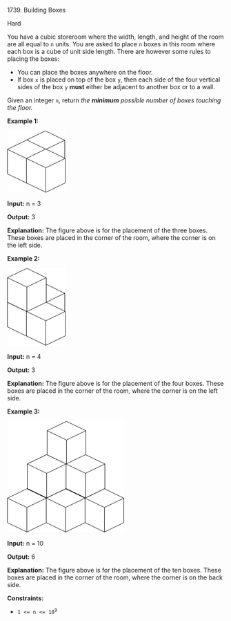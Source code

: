 1739\. Building Boxes

Hard

You have a cubic storeroom where the width, length, and height of the room are all equal to `n` units. You are asked to place `n` boxes in this room where each box is a cube of unit side length. There are however some rules to placing the boxes:

*   You can place the boxes anywhere on the floor.
*   If box `x` is placed on top of the box `y`, then each side of the four vertical sides of the box `y` **must** either be adjacent to another box or to a wall.

Given an integer `n`, return _the **minimum** possible number of boxes touching the floor._

**Example 1:**

![](3-boxes.png)

**Input:** n = 3

**Output:** 3

**Explanation:** The figure above is for the placement of the three boxes. These boxes are placed in the corner of the room, where the corner is on the left side.

**Example 2:**

![](4-boxes.png)

**Input:** n = 4

**Output:** 3

**Explanation:** The figure above is for the placement of the four boxes. These boxes are placed in the corner of the room, where the corner is on the left side.

**Example 3:**

![](10-boxes.png)

**Input:** n = 10

**Output:** 6

**Explanation:** The figure above is for the placement of the ten boxes. These boxes are placed in the corner of the room, where the corner is on the back side.

**Constraints:**

*   <code>1 <= n <= 10<sup>9</sup></code>